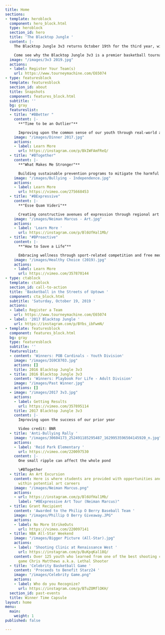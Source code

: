 ```yaml
---
title: Home
sections:
- template: heroblock
  component: hero_block.html
  type: heroblock
  section_id: hero
  title: 'The Blacktop Jungle '
  content: |-
    The Blacktop Jungle 3v3 returns October 19th for the third year, with 100+ expected teams, 400 players, and 1000 spectators from across the region. All skill and age levels are welcome as we play in the streets of Uptown Charlotte for a day of fun in the sun.

    Come see why the Blacktop Jungle 3v3 is a premier basketball tournament in the Carolinas.
  image: "/images/3v3 2019.jpg"
  actions:
  - label: Register Your Team(s)
    url: https://www.tourneymachine.com/E65074
- type: featuresblock
  template: featuresblock
  section_id: about
  title: Snapshots
  component: features_block.html
  subtitle: ''
  bg: gray
  featureslist:
  - title: "#BBetter "
    content: |-
      **"Time to be an Outlier"**

      Improving upon the common sense of our youth through real-world applications, in order to construct socially robust and diverse networks
    image: "/images/Dinner 2017.jpg"
    actions:
    - label: Learn More
      url: https://instagram.com/p/BkIWFAmFReQ/
  - title: "#BTogether"
    content: |-
      **"What Makes Me Stronger"**

      Building sustainable prevention programs to mitigate the harmful effects of depression, low self-esteem and academic inefficiency caused from bullying
    image: "/images/Bullying - Independence.jpg"
    actions:
    - label: Learn More
      url: https://vimeo.com/275668453
  - title: "#BExpressive"
    content: |-
      **"Esse Quam Videri"**

      Creating constructive avenues of expression through regional art competitions to enhance personal growth and artistic achievements of each individual
    image: "/images/Neiman Marcus - Art.jpg"
    actions:
    - label: 'Learn More '
      url: https://instagram.com/p/Bl6UfHal1Mb/
  - title: "#BProactive"
    content: |-
      **"How to Save a Life"**

      Embracing wellness through sport-related competition and free medical screenings to encourage individuals to lead healthy lives
    image: "/images/Healthy Choice (2019).jpg"
    actions:
    - label: Learn More
      url: https://vimeo.com/357870144
- type: ctablock
  template: ctablock
  section_id: call-to-action
  title: 'Basketball in the Streets of Uptown '
  component: cta_block.html
  subtitle: 'Saturday, October 19, 2019 '
  actions:
  - label: Register a Team
    url: https://www.tourneymachine.com/E65074
  - label: '2017 Blacktop Jungle '
    url: https://instagram.com/p/BYbs_ibFwmN/
- template: featuresblock
  component: features_block.html
  bg: gray
  type: featuresblock
  subtitle: ''
  featureslist:
  - content: 'Winners: POB Cardinals - Youth Division'
    image: "/images/IG9C8703.jpg"
    actions: []
    title: 2016 Blacktop Jungle 3v3
  - title: 2016 Blacktop Jungle 3v3
    content: 'Winners: Playbook For Life - Adult Division'
    image: "/images/Past Winner.jpg"
    actions: []
  - image: "/images/2017 3v3.jpg"
    actions:
    - label: Getting Results
      url: https://vimeo.com/357895114
    title: 2017 Blacktop Jungle 3v3
    content: |-
      Improving upon the success of our prior year

      Video credit: BNR
  - title: 'Anti-Bullying Rally '
    image: "/images/30604173_252491185295487_1629953596504145920_n.jpg"
    actions:
    - label: 'Reid Park Elementary '
      url: https://vimeo.com/220097530
    content: |-
      One small ripple can affect the whole pond

      \#BTogether
  - title: An Art Excursion
    content: Here is where students are provided with opportunities and experiences
      within potential art careers
    image: "/images/Neiman Marcus.png"
    actions:
    - url: https://instagram.com/p/Bl6UfHal1Mb/
      label: "#BExpressive Art Tour (Neiman Marcus)"
  - title: Grant Recipient
    content: 'Awarded to the Philip O Berry Baseball Team '
    image: "/images/Phillip O Berry Giveaway.JPG"
    actions:
    - label: No More StrikeOuts
      url: https://vimeo.com/220097141
  - title: NBA All-Star Weekend
    image: "/images/Bigger Picture (All-Star).jpg"
    actions:
    - label: 'Shooting Clinic at Renaissance West '
      url: https://instagram.com/p/BuKpqKal18Q/
    content: Over 125 youth who learned from one of the best shooting coaches in the
      game Chris Matthews a.k.a. Lethal Shooter
  - title: 'Celebrity Basketball Game '
    content: 'Proceeds to Benefit Starz24 '
    image: "/images/Celebrity Game.png"
    actions:
    - label: Who do you Recognize?
      url: https://instagram.com/p/BTuZOMflOKH/
  section_id: past-events
  title: Winner Time Capsule
layout: home
menu:
  main:
    weight: 1
published: false

---
```

